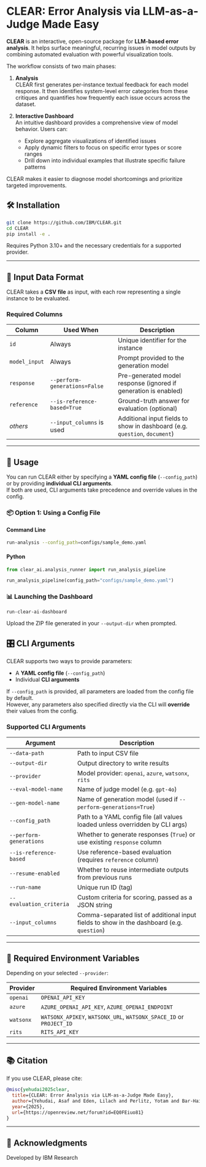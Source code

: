 # CLEAR: Error Analysis via LLM-as-a-Judge Made Easy

**CLEAR** is an interactive, open-source package for **LLM-based error analysis**. It helps surface meaningful, recurring issues in model outputs by combining automated evaluation with powerful visualization tools.

The workflow consists of two main phases:

1. **Analysis**  
   CLEAR first generates per-instance textual feedback for each model response. It then identifies system-level error categories from these critiques and quantifies how frequently each issue occurs across the dataset.

2. **Interactive Dashboard**  
   An intuitive dashboard provides a comprehensive view of model behavior. Users can:  
   - Explore aggregate visualizations of identified issues  
   - Apply dynamic filters to focus on specific error types or score ranges  
   - Drill down into individual examples that illustrate specific failure patterns

CLEAR makes it easier to diagnose model shortcomings and prioritize targeted improvements.


## 🛠 Installation

```bash
git clone https://github.com/IBM/CLEAR.git
cd CLEAR
pip install -e .
```

Requires Python 3.10+ and the necessary credentials for a supported provider.

---

## 📄 Input Data Format

CLEAR takes a **CSV file** as input, with each row representing a single instance to be evaluated.

### Required Columns

| Column        | Used When                         | Description                                                                 |
|---------------|-----------------------------------|-----------------------------------------------------------------------------|
| `id`          | Always                            | Unique identifier for the instance                                          |
| `model_input` | Always                            | Prompt provided to the generation model                                     |
| `response`    | `--perform-generations=False`     | Pre-generated model response (ignored if generation is enabled)             |
| `reference`   | `--is-reference-based=True`       | Ground-truth answer for evaluation (optional)                               |
| _others_      | `--input_columns` is used         | Additional input fields to show in dashboard (e.g. `question`, `document`)  |

---

## 🚀 Usage

You can run CLEAR either by specifying a **YAML config file** (`--config_path`) or by providing **individual CLI arguments**.  
If both are used, CLI arguments take precedence and override values in the config.

### 📦 Option 1: Using a Config File

#### Command Line

```bash
run-analysis --config_path=configs/sample_demo.yaml
```

#### Python

```python
from clear_ai.analysis_runner import run_analysis_pipeline

run_analysis_pipeline(config_path="configs/sample_demo.yaml")
```

### 📊 Launching the Dashboard

```bash
run-clear-ai-dashboard
```

Upload the ZIP file generated in your `--output-dir` when prompted.


## 🎛 CLI Arguments

CLEAR supports two ways to provide parameters:  
- A **YAML config file** (`--config_path`)  
- Individual **CLI arguments**  

If `--config_path` is provided, all parameters are loaded from the config file by default.  
However, any parameters also specified directly via the CLI will **override** their values from the config.

### Supported CLI Arguments

| Argument               | Description                                                                                     |
|------------------------|-------------------------------------------------------------------------------------------------|
| `--data-path`          | Path to input CSV file                                                                          |
| `--output-dir`         | Output directory to write results                                                               |
| `--provider`           | Model provider: `openai`, `azure`, `watsonx`, `rits`                                            |
| `--eval-model-name`    | Name of judge model (e.g. `gpt-4o`)                                                              |
| `--gen-model-name`     | Name of generation model (used if `--perform-generations=True`)                                |
| `--config_path`        | Path to a YAML config file (all values loaded unless overridden by CLI args)                    |
| `--perform-generations`| Whether to generate responses (`True`) or use existing `response` column                        |
| `--is-reference-based` | Use reference-based evaluation (requires `reference` column)                                    |
| `--resume-enabled`     | Whether to reuse intermediate outputs from previous runs                                        |
| `--run-name`           | Unique run ID (tag)                                                                             |
| `--evaluation_criteria`| Custom criteria for scoring, passed as a JSON string                                            |
| `--input_columns`      | Comma-separated list of additional input fields to show in the dashboard (e.g. `question`)      |

---

## 🔑 Required Environment Variables

Depending on your selected `--provider`:

| Provider   | Required Environment Variables                                      |
|------------|---------------------------------------------------------------------|
| `openai`   | `OPENAI_API_KEY`                                                    |
| `azure`    | `AZURE_OPENAI_API_KEY`, `AZURE_OPENAI_ENDPOINT`                     |
| `watsonx`  | `WATSONX_APIKEY`, `WATSONX_URL`, `WATSONX_SPACE_ID` or `PROJECT_ID` |
| `rits`     | `RITS_API_KEY`                                                      |

---

## 📚 Citation

If you use CLEAR, please cite:

```bibtex
@misc{yehudai2025clear,
  title={CLEAR: Error Analysis via LLM-as-a-Judge Made Easy},
  author={Yehudai, Asaf and Eden, Lilach and Perlitz, Yotam and Bar-Haim, Roy and Shmueli-Scheuer, Michal},
  year={2025},
  url={https://openreview.net/forum?id=EQ0FEiuo81}
}
```

---

## 🤝 Acknowledgments

Developed by IBM Research
